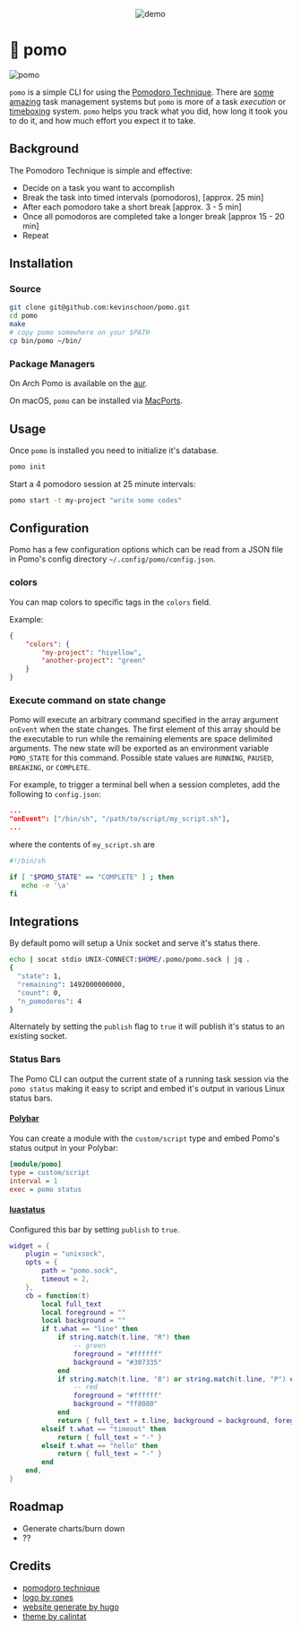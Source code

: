 <p align="center"><img src="https://raw.githubusercontent.com/kevinschoon/pomo/master/www/static/demo.gif" alt="demo"/></p>

# 🍅 pomo

![pomo](https://github.com/kevinschoon/pomo/workflows/pomo/badge.svg)

`pomo` is a simple CLI for using the [Pomodoro Technique](https://en.wikipedia.org/wiki/Pomodoro_Technique). There are [some](https://taskwarrior.org/) [amazing](https://todoist.com/) task management systems but `pomo` is more of a task *execution* or [timeboxing](https://en.wikipedia.org/wiki/Timeboxing) system. `pomo` helps you track what you did, how long it took you to do it, and how much effort you expect it to take.

## Background

The Pomodoro Technique is simple and effective:

  * Decide on a task you want to accomplish
  * Break the task into timed intervals (pomodoros), [approx. 25 min]
  * After each pomodoro take a short break [approx. 3 - 5 min]
  * Once all pomodoros are completed take a longer break [approx 15 - 20 min]
  * Repeat

## Installation

### Source

 ```bash
 git clone git@github.com:kevinschoon/pomo.git
 cd pomo
 make
 # copy pomo somewhere on your $PATH
 cp bin/pomo ~/bin/
 ```

### Package Managers

On Arch Pomo is available on the [aur](https://aur.archlinux.org/packages/pomo).

On macOS, `pomo` can be installed via [MacPorts](https://ports.macports.org/port/pomo/).

## Usage

Once `pomo` is installed you need to initialize it's database.

``` bash
pomo init
```

Start a 4 pomodoro session at 25 minute intervals:
```bash
pomo start -t my-project "write some codes"
```

## Configuration

Pomo has a few configuration options which can be read from a JSON file in Pomo's config directory `~/.config/pomo/config.json`.

### colors

You can map colors to specific tags in the `colors` field.

Example:
```json
{
    "colors": {
        "my-project": "hiyellow",
        "another-project": "green"
    }
}
```

### Execute command on state change

Pomo will execute an arbitrary command specified in the array argument `onEvent`
when the state changes.  The first element of this array should be the
executable to run while the remaining elements are space delimited arguments.
The new state will be exported as an environment variable `POMO_STATE` for this
command.  Possible state values are `RUNNING`, `PAUSED`, `BREAKING`, or
`COMPLETE`.


For example, to trigger a terminal bell when a session completes, add the
following to `config.json`:
```json
...
"onEvent": ["/bin/sh", "/path/to/script/my_script.sh"],
...
```
where the contents of `my_script.sh` are
```bash
#!/bin/sh

if [ "$POMO_STATE" == "COMPLETE" ] ; then
   echo -e '\a'
fi
```

## Integrations

By default pomo will setup a Unix socket and serve it's status there.

```bash
echo | socat stdio UNIX-CONNECT:$HOME/.pomo/pomo.sock | jq .
{
  "state": 1,
  "remaining": 1492000000000,
  "count": 0,
  "n_pomodoros": 4
}
```

Alternately by setting the `publish` flag to `true` it will publish it's status
to an existing socket.

### Status Bars

The Pomo CLI can output the current state of a running task session via the `pomo status`
making it easy to script and embed it's output in various Linux status bars.

#### [Polybar](https://github.com/jaagr/polybar)

You can create a module with the `custom/script` type and 
embed Pomo's status output in your Polybar:

```ini
[module/pomo]
type = custom/script
interval = 1
exec = pomo status
```

#### [luastatus](https://github.com/shdown/luastatus)

Configured this bar by setting `publish` to `true`.

```lua
widget = {
	plugin = "unixsock",
	opts = {
		path = "pomo.sock",
		timeout = 2,
	},
	cb = function(t)
		local full_text
		local foreground = ""
		local background = ""
		if t.what == "line" then
			if string.match(t.line, "R") then
				-- green
				foreground = "#ffffff"
				background = "#307335"
			end
			if string.match(t.line, "B") or string.match(t.line, "P") or string.match(t.line, "C") then
				-- red
				foreground = "#ffffff"
				background = "ff8080"
			end
			return { full_text = t.line, background = background, foreground = foreground }
		elseif t.what == "timeout" then
			return { full_text = "-" }
		elseif t.what == "hello" then
			return { full_text = "-" }
		end
	end,
}

```


## Roadmap

  * Generate charts/burn down
  * ??

## Credits

 * [pomodoro technique](https://cirillocompany.de/pages/pomodoro-technique/book/)
 * [logo by rones](https://openclipart.org/detail/262421/tomato-by-rones)
 * [website generate by hugo](http://gohugo.io/)
 * [theme by calintat](https://github.com/calintat/minimal)
